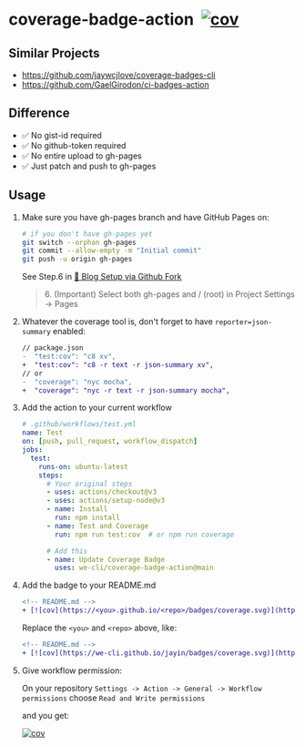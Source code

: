 # coverage-badge-action&nbsp;&nbsp;[![cov](https://we-cli.github.io/coverage-badge-action/badges/coverage.svg)](https://github.com/we-cli/coverage-badge-action/actions)


## Similar Projects

- https://github.com/jaywcjlove/coverage-badges-cli
- https://github.com/GaelGirodon/ci-badges-action

## Difference

- ✅ No gist-id required
- ✅ No github-token required
- ✅ No entire upload to gh-pages
- ✅ Just patch and push to gh-pages

## Usage

1. Make sure you have gh-pages branch and have GitHub Pages on:

    ```sh
    # if you don't have gh-pages yet
    git switch --orphan gh-pages
    git commit --allow-empty -m "Initial commit"
    git push -u origin gh-pages
    ```

    See Step.6 in [🚀 Blog Setup via Github Fork](https://fritx.github.io/silent/?2022/09/blog-setup-via-github-fork)

    > 6\. (Important) Select both gh-pages and / (root) in Project Settings -> Pages


2. Whatever the coverage tool is, don't forget to have `reporter=json-summary` enabled:

    ```diff
    // package.json
    -  "test:cov": "c8 xv",
    +  "test:cov": "c8 -r text -r json-summary xv",
    // or
    -  "coverage": "nyc mocha",
    +  "coverage": "nyc -r text -r json-summary mocha",
    ```

3. Add the action to your current workflow

    ```yml
    # .github/workflows/test.yml
    name: Test
    on: [push, pull_request, workflow_dispatch]
    jobs:
      test:
        runs-on: ubuntu-latest
        steps:
          # Your original steps
          - uses: actions/checkout@v3
          - uses: actions/setup-node@v3
          - name: Install
            run: npm install
          - name: Test and Coverage
            run: npm run test:cov  # or npm run coverage

          # Add this
          - name: Update Coverage Badge
            uses: we-cli/coverage-badge-action@main
    ```

4. Add the badge to your README.md

    ```diff
    <!-- README.md -->
    + [![cov](https://<you>.github.io/<repo>/badges/coverage.svg)](https://github.com/<you>/<repo>/actions)
    ```

    Replace the `<you>` and `<repo>` above, like:

    ```diff
    <!-- README.md -->
    + [![cov](https://we-cli.github.io/jayin/badges/coverage.svg)](https://github.com/we-cli/jayin/actions)
    ```

5. Give workflow permission:

    On your repository `Settings -> Action -> General -> Workflow permissions` choose `Read and Write permissions`


    and you get:
    
    [![cov](https://we-cli.github.io/coverage-badge-action/badges/coverage.svg)](https://github.com/we-cli/coverage-badge-action/actions)
